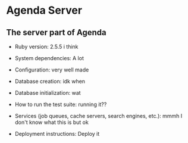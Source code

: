 # Agenda Server

## The server part of Agenda

* Ruby version: 2.5.5 i think

* System dependencies: A lot

* Configuration: very well made

* Database creation: idk when

* Database initialization: wat

* How to run the test suite: running it??

* Services (job queues, cache servers, search engines, etc.): mmmh I don't know what this is but ok

* Deployment instructions: Deploy it
